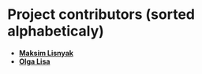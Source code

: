 Project contributors (sorted alphabeticaly)
============================================


* **[Maksim Lisnyak](https://github.com/lisnm)**
* **[Olga Lisa](https://github.com/olgalisvaja)**
